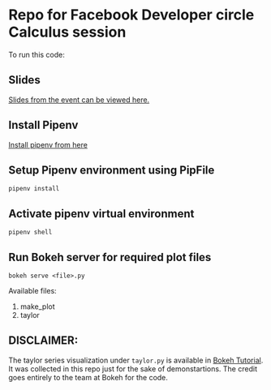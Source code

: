 # Repo for Facebook Developer circle Calculus session
To run this code:

## Slides
[Slides from the event can be viewed here.](https://docs.google.com/presentation/d/1IYglVXs2H_tmKEmcb66YeCNi1je6eUaZyutEszrwFy0/edit#slide=id.g73172d8047_0_426)

## Install Pipenv
[Install pipenv from here](https://github.com/pypa/pipenv)

## Setup Pipenv environment using PipFile
```pipenv install```

## Activate pipenv virtual environment
```pipenv shell```

## Run Bokeh server for required plot files
```bokeh serve <file>.py```

Available files:
1. make_plot
2. taylor

## DISCLAIMER:
The taylor series visualization under ```taylor.py``` is available in [Bokeh
Tutorial](https://github.com/bokeh/bokeh/blob/master/examples/app/taylor.py). It
was collected in this repo just for the sake of demonstartions. The credit goes
entirely to the team at Bokeh for the code.